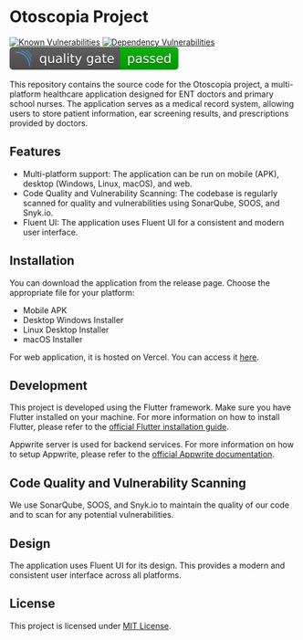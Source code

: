 # Otoscopia Project

[![Known Vulnerabilities](https://snyk.io/test/github/otoscopia/otoscopia/badge.svg)](https://snyk.io/test/github/{username}/{repo})
[![Dependency Vulnerabilities](https://img.shields.io/endpoint?url=https%3A%2F%2Fapi-hooks.soos.io%2Fapi%2Fshieldsio-badges%3FbadgeType%3DDependencyVulnerabilities%26pid%3Dg78q2tauz%26branchName%3Dmain)](https://app.soos.io)
![SonarQube](.github/quality_gate.svg)

This repository contains the source code for the Otoscopia project, a multi-platform healthcare application designed for ENT doctors and primary school nurses. The application serves as a medical record system, allowing users to store patient information, ear screening results, and prescriptions provided by doctors.

## Features

- Multi-platform support: The application can be run on mobile (APK), desktop (Windows, Linux, macOS), and web.
- Code Quality and Vulnerability Scanning: The codebase is regularly scanned for quality and vulnerabilities using SonarQube, SOOS, and Snyk.io.
- Fluent UI: The application uses Fluent UI for a consistent and modern user interface.

## Installation

You can download the application from the release page. Choose the appropriate file for your platform:

- Mobile APK
- Desktop Windows Installer
- Linux Desktop Installer
- macOS Installer

For web application, it is hosted on Vercel. You can access it [here](app.otoscopia.tech).

## Development

This project is developed using the Flutter framework. Make sure you have Flutter installed on your machine. For more information on how to install Flutter, please refer to the [official Flutter installation guide](https://flutter.dev/docs/get-started/install).

Appwrite server is used for backend services. For more information on how to setup Appwrite, please refer to the [official Appwrite documentation](https://appwrite.io/docs).

## Code Quality and Vulnerability Scanning

We use SonarQube, SOOS, and Snyk.io to maintain the quality of our code and to scan for any potential vulnerabilities.

## Design

The application uses Fluent UI for its design. This provides a modern and consistent user interface across all platforms.

## License

This project is licensed under [MIT License](LICENSE).
